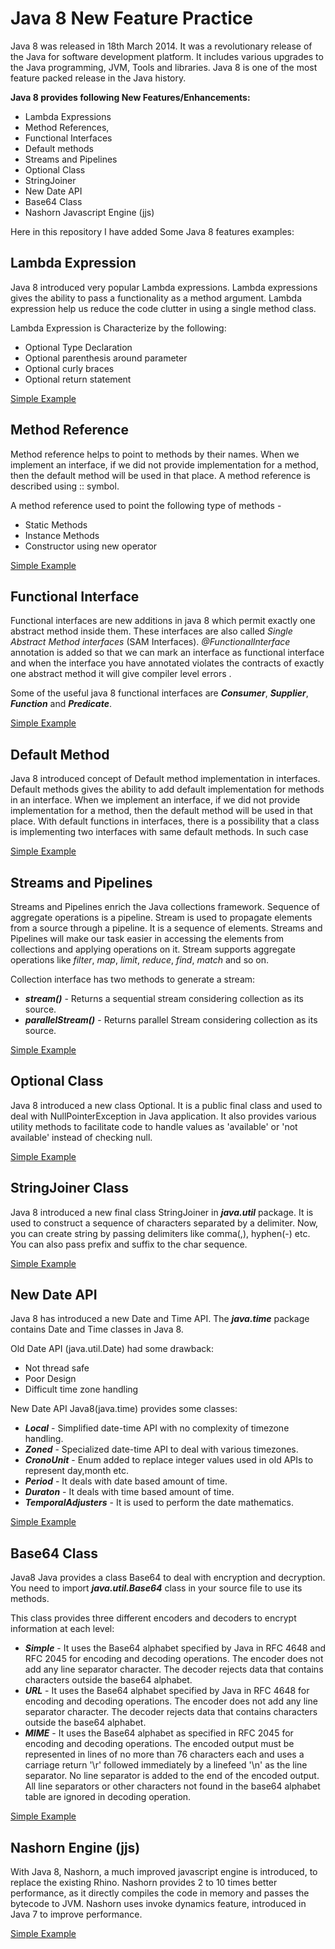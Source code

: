 # Java 8 New Feature Practice
Java 8 was released in 18th March 2014. It was a revolutionary release of the Java for software development platform. It includes various upgrades to the Java programming, JVM, Tools and libraries. Java 8 is one of the most feature packed release in the Java history.

**Java 8 provides following New Features/Enhancements:**
 - Lambda Expressions
 - Method References,
 - Functional Interfaces
 - Default methods
 - Streams and Pipelines
 - Optional Class
 - StringJoiner
 - New Date API
 - Base64 Class
 - Nashorn Javascript Engine (jjs)

Here in this repository I have added Some Java 8 features examples: 

## Lambda Expression
Java 8 introduced very popular Lambda expressions. Lambda expressions gives the ability to pass a functionality as a method argument. Lambda expression help us reduce the code clutter in using a single method class.
  
Lambda Expression is Characterize by the following:
   - Optional Type Declaration
   - Optional parenthesis around parameter
   - Optional curly braces
   - Optional return statement

[Simple Example](https://github.com/kkv4all/java-8-practice/blob/master/src/com/java8/features/lambdaexp/LambdaExpression.java)

## Method Reference
Method reference helps to point to methods by their names. When we implement an interface, if we did not provide implementation for a method, then the default method will be used in that place. A method reference is described using :: symbol.

A method reference used to point the following type of methods - 
   - Static Methods 
   - Instance Methods
   - Constructor using new operator

[Simple Example](https://github.com/kkv4all/java-8-practice/blob/master/src/com/java8/features/methodref/MethodReference.java)

## Functional Interface
Functional interfaces are new additions in java 8 which permit exactly one abstract method inside them. These interfaces are also called _Single Abstract Method interfaces_ (SAM Interfaces). _@FunctionalInterface_ annotation is added so that we can mark an interface as functional interface and when the interface you have annotated violates the contracts of exactly one abstract method it will give compiler level errors .
 
Some of the useful java 8 functional interfaces are _**Consumer**_, _**Supplier**_, _**Function**_ and _**Predicate**_.

[Simple Example](https://github.com/kkv4all/java-8-practice/blob/master/src/com/java8/features/func_interface/FunctionalInterfaceTest.java)

## Default Method
Java 8 introduced concept of Default method implementation in interfaces. Default methods gives the ability to add default implementation for methods in an interface. When we implement an interface, if we did not provide implementation for a method, then the default method will be used in that place.
With default functions in interfaces, there is a possibility that a class is implementing two interfaces with same default methods. In such case 

[Simple Example](https://github.com/kkv4all/java-8-practice/blob/master/src/com/java8/features/func_interface/FunctionalInterfaceTest.java)

## Streams and Pipelines
Streams and Pipelines enrich the Java collections framework. Sequence of aggregate operations is a pipeline. Stream is used to propagate elements from a source through a pipeline. It is a sequence of elements. Streams and Pipelines will make our task easier in accessing the elements from collections and applying operations on it.
Stream supports aggregate operations like _filter_, _map_, _limit_, _reduce_, _find_, _match_ and so on.

Collection interface has two methods to generate a stream:
 - _**stream()**_ - Returns a sequential stream considering collection as its source.
 - _**parallelStream()**_ - Returns  parallel Stream considering collection as its source.

[Simple Example](https://github.com/kkv4all/java-8-practice/blob/master/src/com/java8/features/streams/Stream.java)

## Optional Class
Java 8 introduced a new class Optional. It is a public final class and used to deal with NullPointerException in Java application. It also provides various utility methods to facilitate code to handle values as 'available' or 'not available' instead of checking null.
 
[Simple Example](https://github.com/kkv4all/java-8-practice/blob/master/src/com/java8/features/optional/OptionTest.java)

## StringJoiner Class
Java 8 introduced a new final class StringJoiner in _**java.util**_ package. It is used to construct a sequence of characters separated by a delimiter. Now, you can create string by passing delimiters like comma(,), hyphen(-) etc. You can also pass prefix and suffix to the char sequence.

[Simple Example](https://github.com/kkv4all/java-8-practice/blob/master/src/com/java8/features/stringjoiner/StringJoinerTest.java)

## New Date API
Java 8 has introduced a new Date and Time API. The _**java.time**_ package contains Date and Time classes in Java 8.

Old Date API (java.util.Date) had some drawback:
 - Not thread safe
 - Poor Design
 - Difficult time zone handling

New Date API Java8(java.time) provides some classes:
 - _**Local**_ - Simplified date-time API with no complexity of timezone handling.
 - _**Zoned**_ - Specialized date-time API to deal with various timezones.
 - _**CronoUnit**_ - Enum added to replace integer values used in old APIs to represent day,month etc.
 - _**Period**_ - It deals with date based amount of time.
 - _**Duraton**_ - It deals with time based amount of time.
 - _**TemporalAdjusters**_ - It is used to perform the date mathematics.

[Simple Example](https://github.com/kkv4all/java-8-practice/blob/master/src/com/java8/features/datetimeapi/DateTimeAPI.java)

## Base64 Class
Java8 Java provides a class Base64 to deal with encryption and decryption. You need to import _**java.util.Base64**_ class in your source file to use its methods.

This class provides three different encoders and decoders to encrypt information at each level:
 - _**Simple**_ - It uses the Base64 alphabet specified by Java in RFC 4648 and RFC 2045 for encoding and decoding operations. The encoder does not add any line separator character. The decoder rejects data that contains characters outside the base64 alphabet.
 - _**URL**_ - It uses the Base64 alphabet specified by Java in RFC 4648 for encoding and decoding operations. The encoder does not add any line separator character. The decoder rejects data that contains characters outside the base64 alphabet.
 - _**MIME**_ - It uses the Base64 alphabet as specified in RFC 2045 for encoding and decoding operations. The encoded output must be represented in lines of no more than 76 characters each and uses a carriage return '\r' followed immediately by a linefeed '\n' as the line separator. No line separator is added to the end of the encoded output. All line separators or other characters not found in the base64 alphabet table are ignored in decoding operation.
 
[Simple Example](https://github.com/kkv4all/java-8-practice/blob/master/src/com/java8/features/base64/Base64Test.java)

## Nashorn Engine (jjs)
With Java 8, Nashorn, a much improved javascript engine is introduced, to replace the existing Rhino. Nashorn provides 2 to 10 times better performance, as it directly compiles the code in memory and passes the bytecode to JVM. Nashorn uses invoke dynamics feature, introduced in Java 7 to improve performance.

[Simple Example](https://github.com/kkv4all/java-8-practice/tree/master/src/com/java8/features/nashorn)